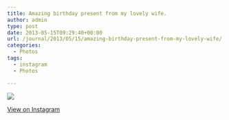 ```yaml
---
title: Amazing birthday present from my lovely wife.
author: admin
type: post
date: 2013-05-15T09:29:40+00:00
url: /journal/2013/05/15/amazing-birthday-present-from-my-lovely-wife/
categories:
  - Photos
tags:
  - instagram
  - Photos

---
```

<img src="http://lobban.org/wordpress//HLIC/71ff4c989f18c0feccb71cf44f2ad259.jpg" class="instagram-image" />

<p class="view-instagram">
  <a href="http://instagram.com/p/ZU8vFYKlpS/">View on Instagram</a>
</p>